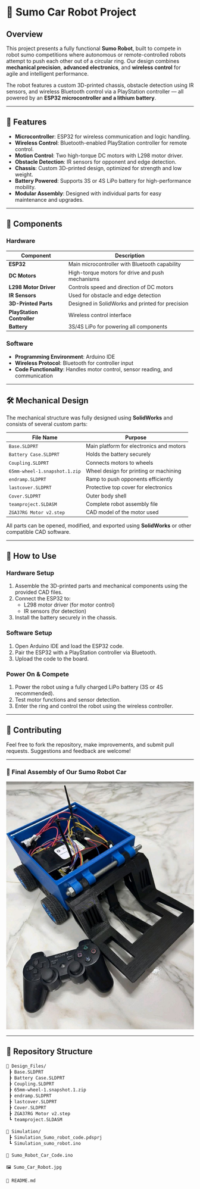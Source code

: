 # 🤖 Sumo Car Robot Project

## Overview
This project presents a fully functional **Sumo Robot**, built to compete in robot sumo competitions where autonomous or remote-controlled robots attempt to push each other out of a circular ring. Our design combines **mechanical precision**, **advanced electronics**, and **wireless control** for agile and intelligent performance.

The robot features a custom 3D-printed chassis, obstacle detection using IR sensors, and wireless Bluetooth control via a PlayStation controller — all powered by an **ESP32 microcontroller and a lithium battery**.

---

## 🚀 Features

- **Microcontroller**: ESP32 for wireless communication and logic handling.
- **Wireless Control**: Bluetooth-enabled PlayStation controller for remote control.
- **Motion Control**: Two high-torque DC motors with L298 motor driver.
- **Obstacle Detection**: IR sensors for opponent and edge detection.
- **Chassis**: Custom 3D-printed design, optimized for strength and low weight.
- **Battery Powered**: Supports 3S or 4S LiPo battery for high-performance mobility.
- **Modular Assembly**: Designed with individual parts for easy maintenance and upgrades.

---

## 🧩 Components

### Hardware
| Component              | Description |
|------------------------|-------------|
| **ESP32**              | Main microcontroller with Bluetooth capability |
| **DC Motors**          | High-torque motors for drive and push mechanisms |
| **L298 Motor Driver**  | Controls speed and direction of DC motors |
| **IR Sensors**         | Used for obstacle and edge detection |
| **3D-Printed Parts**   | Designed in SolidWorks and printed for precision |
| **PlayStation Controller** | Wireless control interface |
| **Battery**            | 3S/4S LiPo for powering all components |

### Software
- **Programming Environment**: Arduino IDE
- **Wireless Protocol**: Bluetooth for controller input
- **Code Functionality**: Handles motor control, sensor reading, and communication

---

## 🛠️ Mechanical Design

The mechanical structure was fully designed using **SolidWorks** and consists of several custom parts:

| File Name                | Purpose |
|--------------------------|---------|
| `Base.SLDPRT`            | Main platform for electronics and motors |
| `Battery Case.SLDPRT`    | Holds the battery securely |
| `Coupling.SLDPRT`        | Connects motors to wheels |
| `65mm-wheel-1.snapshot.1.zip` | Wheel design for printing or machining |
| `endramp.SLDPRT`         | Ramp to push opponents efficiently |
| `lastcover.SLDPRT`       | Protective top cover for electronics |
| `Cover.SLDPRT`           | Outer body shell |
| `teamproject.SLDASM`     | Complete robot assembly file |
| `ZGA37RG Motor v2.step`  | CAD model of the motor used |

All parts can be opened, modified, and exported using **SolidWorks** or other compatible CAD software.

---

## 🔧 How to Use

### Hardware Setup
1. Assemble the 3D-printed parts and mechanical components using the provided CAD files.
2. Connect the ESP32 to:
   - L298 motor driver (for motor control)
   - IR sensors (for detection)
3. Install the battery securely in the chassis.

### Software Setup
1. Open Arduino IDE and load the ESP32 code.
2. Pair the ESP32 with a PlayStation controller via Bluetooth.
3. Upload the code to the board.

### Power On & Compete
1. Power the robot using a fully charged LiPo battery (3S or 4S recommended).
2. Test motor functions and sensor detection.
3. Enter the ring and control the robot using the wireless controller.

---

## 🤝 Contributing
Feel free to fork the repository, make improvements, and submit pull requests. Suggestions and feedback are welcome!

---

### 📸 Final Assembly of Our Sumo Robot Car

![Sumo Robot](Sumo_Car_Robot.jpg)



---

## 📁 Repository Structure
```plaintext
📁 Design_Files/
 ┣ Base.SLDPRT
 ┣ Battery Case.SLDPRT
 ┣ Coupling.SLDPRT
 ┣ 65mm-wheel-1.snapshot.1.zip
 ┣ endramp.SLDPRT
 ┣ lastcover.SLDPRT
 ┣ Cover.SLDPRT
 ┣ ZGA37RG Motor v2.step
 ┗ teamproject.SLDASM

📁 Simulation/
 ┣ Simulation_Sumo_robot_code.pdsprj
 ┗ Simulation_sumo_robot.ino

📁 Sumo_Robot_Car_Code.ino

🖼️ Sumo_Car_Robot.jpg

📄 README.md
